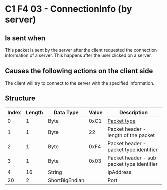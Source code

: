 # C1 F4 03 - ConnectionInfo (by server)

## Is sent when

This packet is sent by the server after the client requested the connection information of a server. This happens after the user clicked on a server.

## Causes the following actions on the client side

The client will try to connect to the server with the specified information.

## Structure

| Index | Length | Data Type | Value | Description |
|-------|--------|-----------|-------|-------------|
| 0 | 1 |   Byte   | 0xC1  | [Packet type](PacketTypes.md) |
| 1 | 1 |    Byte   |   22   | Packet header - length of the packet |
| 2 | 1 |    Byte   | 0xF4  | Packet header - packet type identifier |
| 3 | 1 |    Byte   | 0x03  | Packet header - sub packet type identifier |
| 4 | 16 | String |  | IpAddress |
| 20 | 2 | ShortBigEndian |  | Port |